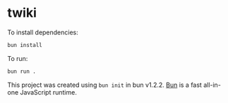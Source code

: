 # twiki

To install dependencies:

```bash
bun install
```

To run:

```bash
bun run .
```

This project was created using `bun init` in bun v1.2.2. [Bun](https://bun.sh) is a fast all-in-one JavaScript runtime.
